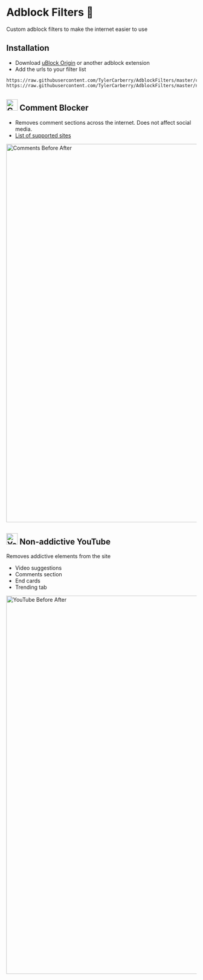 # Adblock Filters 🚫
Custom adblock filters to make the internet easier to use

## Installation
- Download [uBlock Origin](https://chrome.google.com/webstore/detail/ublock-origin/cjpalhdlnbpafiamejdnhcphjbkeiagm) or another adblock extension
- Add the urls to your filter list

```
https://raw.githubusercontent.com/TylerCarberry/AdblockFilters/master/comment_blocker.txt
https://raw.githubusercontent.com/TylerCarberry/AdblockFilters/master/nonaddictive_youtube.txt
```

## <img width="30" alt="Comments Icon" src="https://user-images.githubusercontent.com/6628497/177025201-083772d7-bdc5-46e2-b169-5ef3f5bff131.png"> Comment Blocker
- Removes comment sections across the internet. Does not affect social media.
- [List of supported sites](https://github.com/TylerCarberry/AdblockFilters/blob/master/comment_blocker.txt)


<img width="1000" alt="Comments Before After" src="https://user-images.githubusercontent.com/6628497/150620703-6f532a6b-a175-4cb4-88a3-e2678163149b.png">



## <img width="30" alt="YouTube logo" src="https://user-images.githubusercontent.com/6628497/150619764-e624d133-0fc5-4cb3-b925-31fe1f1524fa.png"> Non-addictive YouTube

Removes addictive elements from the site
- Video suggestions
- Comments section
- End cards
- Trending tab

<img width="1000" alt="YouTube Before After" src="https://user-images.githubusercontent.com/6628497/150620888-d23562d9-4701-468e-a7bc-73dab82aa335.png">
